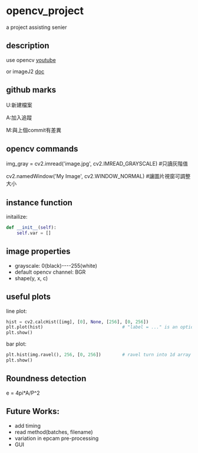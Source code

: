 # opencv_project

a project assisting senier

## description

use opencv [youtube](https://www.youtube.com/watch?v=xjrykYpaBBM)

or imageJ2 [doc](https://github.com/imagej/pyimagej/blob/master/doc/README.md)

## github marks

U:新建檔案

A:加入追蹤

M:與上個commit有差異

## opencv commands

img_gray = cv2.imread('image.jpg', cv2.IMREAD_GRAYSCALE)     #只讀灰階值

cv2.namedWindow('My Image', cv2.WINDOW_NORMAL)               #讓圖片視窗可調整大小

## instance function

initailize:

```python
def __init__(self):
    self.var = []
```

## image properties

* grayscale: 0(black)----255(white)
* default opencv channel: BGR
* shape(y, x, c)

## useful plots

line plot:

```python
hist = cv2.calcHist([img], [0], None, [256], [0, 256])
plt.plot(hist)                              # "label = ..." is an optional param, then plt.legend()
plt.show()
```

bar plot:

```python
plt.hist(img.ravel(), 256, [0, 256])        # ravel turn into 1d array
plt.show()
```

## Roundness detection

e = 4pi*A/P^2

## Future Works:

* add timing
* read method(batches, filename)
* variation in epcam pre-processing
* GUI
